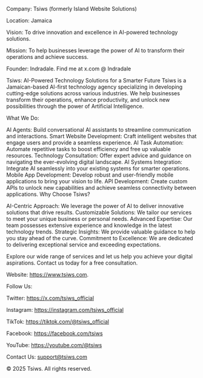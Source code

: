 Company: Tsiws (formerly Island Website Solutions)

Location: Jamaica

Vision: To drive innovation and excellence in AI-powered technology solutions.

Mission: To help businesses leverage the power of AI to transform their operations and achieve success.

Founder: Indradale. Find me at x.com @ Indradale

Tsiws: AI-Powered Technology Solutions for a Smarter Future
Tsiws is a Jamaican-based AI-first technology agency specializing in developing cutting-edge solutions across various industries. We help businesses transform their operations, enhance productivity, and unlock new possibilities through the power of Artificial Intelligence.

What We Do:

AI Agents: Build conversational AI assistants to streamline communication and interactions.
Smart Website Development: Craft intelligent websites that engage users and provide a seamless experience.
AI Task Automation: Automate repetitive tasks to boost efficiency and free up valuable resources.
Technology Consultation: Offer expert advice and guidance on navigating the ever-evolving digital landscape.
AI Systems Integration: Integrate AI seamlessly into your existing systems for smarter operations.
Mobile App Development: Develop robust and user-friendly mobile applications to bring your vision to life.
API Development: Create custom APIs to unlock new capabilities and achieve seamless connectivity between applications.
Why Choose Tsiws?

AI-Centric Approach: We leverage the power of AI to deliver innovative solutions that drive results.
Customizable Solutions: We tailor our services to meet your unique business or personal needs.
Advanced Expertise: Our team possesses extensive experience and knowledge in the latest technology trends.
Strategic Insights: We provide valuable guidance to help you stay ahead of the curve.
Commitment to Excellence: We are dedicated to delivering exceptional service and exceeding expectations.

Explore our wide range of services and let us help you achieve your digital aspirations. Contact us today for a free consultation.


Website: https://www.tsiws.com.

Follow Us: 

Twitter: https://x.com/tsiws_official 

Instagram: https://instagram.com/tsiws_official

TikTok: https://tiktok.com/@tsiws_official

Facebook: https://facebook.com/tsiws

YouTube: https://youtube.com/@tsiws

Contact Us:
support@tsiws.com

© 2025 Tsiws. All rights reserved.
